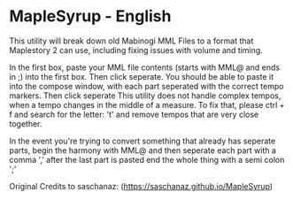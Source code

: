MapleSyrup - English
=========

This utility will break down old Mabinogi MML Files to a format that Maplestory 2 can use, including fixing issues with volume and timing.

In the first box, paste your MML file contents (starts with MML@ and ends in ;) into the first box.
Then click seperate. You should be able to paste it into the compose window, with each part seperated with the correct tempo markers. Then click seperate
This utility does not handle complex tempos, when a tempo changes in the middle of a measure. 
To fix that, please ctrl + f and search for the letter: 't' and remove tempos that are very close together.

In the event you're trying to convert something that already has seperate parts, begin the harmony with MML@ and then seperate each part with a comma ',' after the last part is pasted end the whole thing with a semi colon ';' 

Original Credits to saschanaz: 
(https://saschanaz.github.io/MapleSyrup)
